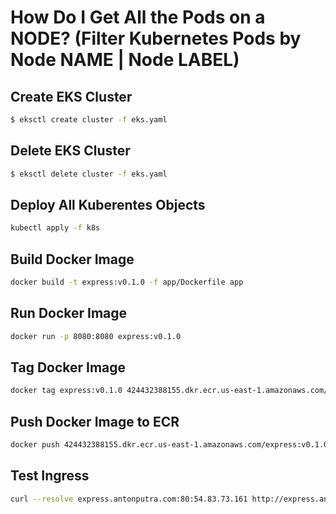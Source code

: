 # How Do I Get All the Pods on a NODE? (Filter Kubernetes Pods by Node NAME | Node LABEL)

## Create EKS Cluster
```bash
$ eksctl create cluster -f eks.yaml
```

## Delete EKS Cluster
```bash
$ eksctl delete cluster -f eks.yaml
```

## Deploy All Kuberentes Objects

```bash
kubectl apply -f k8s
```

## Build Docker Image

```bash
docker build -t express:v0.1.0 -f app/Dockerfile app
```

## Run Docker Image

```bash
docker run -p 8080:8080 express:v0.1.0
```

## Tag Docker Image

```bash
docker tag express:v0.1.0 424432388155.dkr.ecr.us-east-1.amazonaws.com/express:v0.1.0
```

## Push Docker Image to ECR

```bash
docker push 424432388155.dkr.ecr.us-east-1.amazonaws.com/express:v0.1.0
```

## Test Ingress

```bash
curl --resolve express.antonputra.com:80:54.83.73.161 http://express.antonputra.com/devops
```
